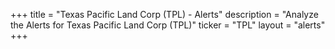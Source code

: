 +++
title = "Texas Pacific Land Corp (TPL) - Alerts"
description = "Analyze the Alerts for Texas Pacific Land Corp (TPL)"
ticker = "TPL"
layout = "alerts"
+++

